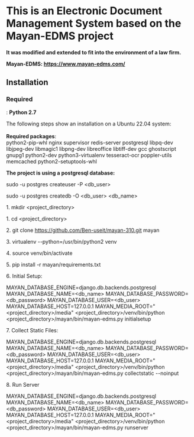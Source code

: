 # This is an Electronic Document Management System based on the Mayan-EDMS project

**It was modified and extended to fit into the environment of a law firm.**

**Mayan-EDMS: <https://www.mayan-edms.com/>**

## Installation

### Required

: **Python 2.7**

The following steps show an installation on a Ubuntu 22.04 system:  
<br/>**Required packages**:  
python2-pip-whl nginx supervisor redis-server postgresql libpq-dev libjpeg-dev libmagic1 libpng-dev libreoffice libtiff-dev gcc ghostscript gnupg1 python2-dev python3-virtualenv tesseract-ocr poppler-utils memcached python2-setuptools-whl

**The project is using a postgresql database:**

sudo -u postgres createuser -P &lt;db_user&gt;

sudo -u postgres createdb -O &lt;db_user&gt; &lt;db_name&gt;

1\. mkdir &lt;project_directory&gt;

1\. cd &lt;project_directory&gt;

2\. git clone <https://github.com/Ben-useit/mayan-310.git> mayan

3\. virtualenv --python=/usr/bin/python2 venv

4\. source venv/bin/activate

5\. pip install -r mayan/requirements.txt

6\. Initial Setup:

MAYAN_DATABASE_ENGINE=django.db.backends.postgresql MAYAN_DATABASE_NAME=&lt;db_name&gt; MAYAN_DATABASE_PASSWORD=&lt;db_password&gt; MAYAN_DATABASE_USER=&lt;db_user&gt; MAYAN_DATABASE_HOST=127.0.0.1 MAYAN_MEDIA_ROOT="&lt;project_directory&gt;/media" &lt;project_directory&gt;/venv/bin/python &lt;project_directory&gt;/mayan/bin/mayan-edms.py initialsetup

7\. Collect Static Files:

MAYAN_DATABASE_ENGINE=django.db.backends.postgresql MAYAN_DATABASE_NAME=&lt;db_name&gt; MAYAN_DATABASE_PASSWORD=&lt;db_password&gt; MAYAN_DATABASE_USER=&lt;db_user&gt; MAYAN_DATABASE_HOST=127.0.0.1 MAYAN_MEDIA_ROOT="&lt;project_directory&gt;/media" &lt;project_directory&gt;/venv/bin/python &lt;project_directory&gt;/mayan/bin/mayan-edms.py collectstatic --noinput

8\. Run Server

MAYAN_DATABASE_ENGINE=django.db.backends.postgresql MAYAN_DATABASE_NAME=&lt;db_name&gt; MAYAN_DATABASE_PASSWORD=&lt;db_password&gt; MAYAN_DATABASE_USER=&lt;db_user&gt; MAYAN_DATABASE_HOST=127.0.0.1 MAYAN_MEDIA_ROOT="&lt;project_directory&gt;/media" &lt;project_directory&gt;/venv/bin/python &lt;project_directory&gt;/mayan/bin/mayan-edms.py runserver
